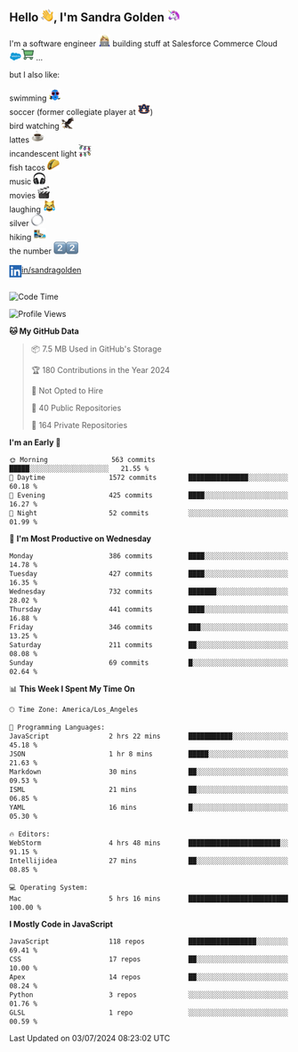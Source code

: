 ## Hello <img src="./static/emoji/wave.png" width="22" />, I'm Sandra Golden <img src="./static/emoji/unicorn-face.png" width="22" />

I'm a software engineer <img src="./static/emoji/female-technologist.png" width="22" /> building stuff at Salesforce Commerce Cloud <img src="./static/emoji/salesforce.png" width="22" /><img src="./static/emoji/commerce-cloud.png" width="22" />&nbsp;...

but I also like:<br/><br/>
swimming <img alt="swimming" src="./static/emoji/keep-swimming.png" width="22" /><br/>
soccer  (former collegiate player at <img src="./static/emoji/auburn.png" width="22" />)<br/>
bird watching <img src="./static/emoji/eagle.png" width="22" /><br/>
lattes <img src="./static/emoji/coffee.png" width="22" /><br/>
incandescent light <img src="./static/emoji/lights.png" width="22" /><br/>
fish tacos <img src="./static/emoji/taco.png" width="22" /><br/>
music <img src="./static/emoji/headphones.png" width="22" /><br/>
movies <img src="./static/emoji/movie-clapper.png" width="22" /><br/>
laughing <img src="./static/emoji/joy-cat.png" width="22" /><br/>
silver <img src="./static/emoji/silver-hoop.png" width="22" /><br/>
hiking <img src="./static/emoji/hiker.png" width="22" /><br/>
the number <img src="./static/emoji/two.png" width="22" /><img src="./static/emoji/two.png" width="22" />
<br/><br/>
<img align="left" alt="Sandra Golden | LinkedIn" width="22px" src="./static/emoji/linkedin.png" /> <a href="https://www.linkedin.com/in/sandragolden/">in/sandragolden</a>
<br/><br/>
<!--START_SECTION:waka-->
![Code Time](http://img.shields.io/badge/Code%20Time-194%20hrs%2024%20mins-blue)

![Profile Views](http://img.shields.io/badge/Profile%20Views-0-blue)

**🐱 My GitHub Data** 

> 📦 7.5 MB Used in GitHub's Storage 
 > 
> 🏆 180 Contributions in the Year 2024
 > 
> 🚫 Not Opted to Hire
 > 
> 📜 40 Public Repositories 
 > 
> 🔑 164 Private Repositories 
 > 
**I'm an Early 🐤** 

```text
🌞 Morning                563 commits         █████░░░░░░░░░░░░░░░░░░░░   21.55 % 
🌆 Daytime                1572 commits        ███████████████░░░░░░░░░░   60.18 % 
🌃 Evening                425 commits         ████░░░░░░░░░░░░░░░░░░░░░   16.27 % 
🌙 Night                  52 commits          ░░░░░░░░░░░░░░░░░░░░░░░░░   01.99 % 
```
📅 **I'm Most Productive on Wednesday** 

```text
Monday                   386 commits         ████░░░░░░░░░░░░░░░░░░░░░   14.78 % 
Tuesday                  427 commits         ████░░░░░░░░░░░░░░░░░░░░░   16.35 % 
Wednesday                732 commits         ███████░░░░░░░░░░░░░░░░░░   28.02 % 
Thursday                 441 commits         ████░░░░░░░░░░░░░░░░░░░░░   16.88 % 
Friday                   346 commits         ███░░░░░░░░░░░░░░░░░░░░░░   13.25 % 
Saturday                 211 commits         ██░░░░░░░░░░░░░░░░░░░░░░░   08.08 % 
Sunday                   69 commits          █░░░░░░░░░░░░░░░░░░░░░░░░   02.64 % 
```


📊 **This Week I Spent My Time On** 

```text
🕑︎ Time Zone: America/Los_Angeles

💬 Programming Languages: 
JavaScript               2 hrs 22 mins       ███████████░░░░░░░░░░░░░░   45.18 % 
JSON                     1 hr 8 mins         █████░░░░░░░░░░░░░░░░░░░░   21.63 % 
Markdown                 30 mins             ██░░░░░░░░░░░░░░░░░░░░░░░   09.53 % 
ISML                     21 mins             ██░░░░░░░░░░░░░░░░░░░░░░░   06.85 % 
YAML                     16 mins             █░░░░░░░░░░░░░░░░░░░░░░░░   05.30 % 

🔥 Editors: 
WebStorm                 4 hrs 48 mins       ███████████████████████░░   91.15 % 
Intellijidea             27 mins             ██░░░░░░░░░░░░░░░░░░░░░░░   08.85 % 

💻 Operating System: 
Mac                      5 hrs 16 mins       █████████████████████████   100.00 % 
```

**I Mostly Code in JavaScript** 

```text
JavaScript               118 repos           █████████████████░░░░░░░░   69.41 % 
CSS                      17 repos            ██░░░░░░░░░░░░░░░░░░░░░░░   10.00 % 
Apex                     14 repos            ██░░░░░░░░░░░░░░░░░░░░░░░   08.24 % 
Python                   3 repos             ░░░░░░░░░░░░░░░░░░░░░░░░░   01.76 % 
GLSL                     1 repo              ░░░░░░░░░░░░░░░░░░░░░░░░░   00.59 % 
```




 Last Updated on 03/07/2024 08:23:02 UTC
<!--END_SECTION:waka-->
